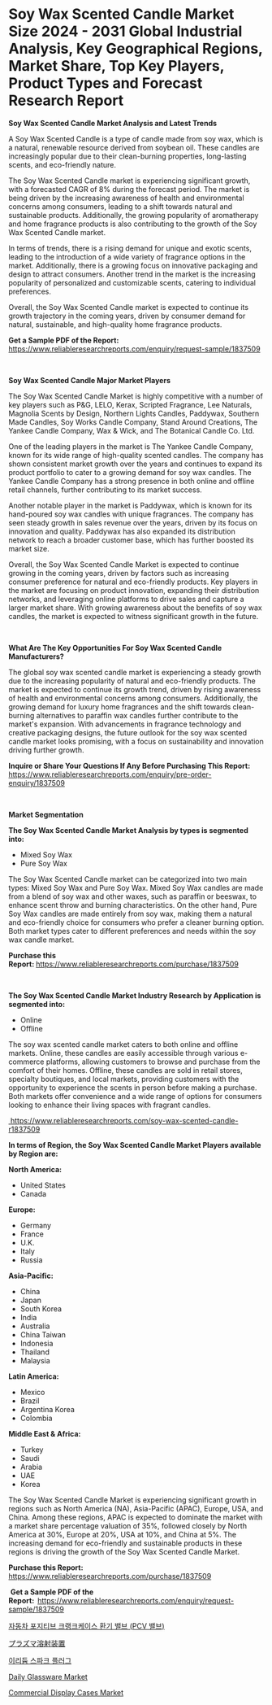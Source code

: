 <p><h1>Soy Wax Scented Candle Market Size 2024 - 2031 Global Industrial Analysis, Key Geographical Regions, Market Share, Top Key Players, Product Types and Forecast Research Report</h1></p><p><strong>Soy Wax Scented Candle Market Analysis and Latest Trends</strong></p>
<p><p>A Soy Wax Scented Candle is a type of candle made from soy wax, which is a natural, renewable resource derived from soybean oil. These candles are increasingly popular due to their clean-burning properties, long-lasting scents, and eco-friendly nature.</p><p>The Soy Wax Scented Candle market is experiencing significant growth, with a forecasted CAGR of 8% during the forecast period. The market is being driven by the increasing awareness of health and environmental concerns among consumers, leading to a shift towards natural and sustainable products. Additionally, the growing popularity of aromatherapy and home fragrance products is also contributing to the growth of the Soy Wax Scented Candle market.</p><p>In terms of trends, there is a rising demand for unique and exotic scents, leading to the introduction of a wide variety of fragrance options in the market. Additionally, there is a growing focus on innovative packaging and design to attract consumers. Another trend in the market is the increasing popularity of personalized and customizable scents, catering to individual preferences.</p><p>Overall, the Soy Wax Scented Candle market is expected to continue its growth trajectory in the coming years, driven by consumer demand for natural, sustainable, and high-quality home fragrance products.</p></p>
<p><strong>Get a Sample PDF of the Report:&nbsp;</strong> <a href="https://www.reliableresearchreports.com/enquiry/request-sample/1837509">https://www.reliableresearchreports.com/enquiry/request-sample/1837509</a></p>
<p>&nbsp;</p>
<p><strong>Soy Wax Scented Candle Major Market Players</strong></p>
<p><p>The Soy Wax Scented Candle Market is highly competitive with a number of key players such as P&G, LELO, Kerax, Scripted Fragrance, Lee Naturals, Magnolia Scents by Design, Northern Lights Candles, Paddywax, Southern Made Candles, Soy Works Candle Company, Stand Around Creations, The Yankee Candle Company, Wax & Wick, and The Botanical Candle Co. Ltd.</p><p>One of the leading players in the market is The Yankee Candle Company, known for its wide range of high-quality scented candles. The company has shown consistent market growth over the years and continues to expand its product portfolio to cater to a growing demand for soy wax candles. The Yankee Candle Company has a strong presence in both online and offline retail channels, further contributing to its market success.</p><p>Another notable player in the market is Paddywax, which is known for its hand-poured soy wax candles with unique fragrances. The company has seen steady growth in sales revenue over the years, driven by its focus on innovation and quality. Paddywax has also expanded its distribution network to reach a broader customer base, which has further boosted its market size.</p><p>Overall, the Soy Wax Scented Candle Market is expected to continue growing in the coming years, driven by factors such as increasing consumer preference for natural and eco-friendly products. Key players in the market are focusing on product innovation, expanding their distribution networks, and leveraging online platforms to drive sales and capture a larger market share. With growing awareness about the benefits of soy wax candles, the market is expected to witness significant growth in the future.</p></p>
<p>&nbsp;</p>
<p><strong>What Are The Key Opportunities For Soy Wax Scented Candle Manufacturers?</strong></p>
<p><p>The global soy wax scented candle market is experiencing a steady growth due to the increasing popularity of natural and eco-friendly products. The market is expected to continue its growth trend, driven by rising awareness of health and environmental concerns among consumers. Additionally, the growing demand for luxury home fragrances and the shift towards clean-burning alternatives to paraffin wax candles further contribute to the market's expansion. With advancements in fragrance technology and creative packaging designs, the future outlook for the soy wax scented candle market looks promising, with a focus on sustainability and innovation driving further growth.</p></p>
<p><strong>Inquire or Share Your Questions If Any Before Purchasing This Report:</strong> <a href="https://www.reliableresearchreports.com/enquiry/pre-order-enquiry/1837509">https://www.reliableresearchreports.com/enquiry/pre-order-enquiry/1837509</a></p>
<p>&nbsp;</p>
<p><strong>Market Segmentation</strong></p>
<p><strong>The Soy Wax Scented Candle Market Analysis by types is segmented into:</strong></p>
<p><ul><li>Mixed Soy Wax</li><li>Pure Soy Wax</li></ul></p>
<p><p>The Soy Wax Scented Candle market can be categorized into two main types: Mixed Soy Wax and Pure Soy Wax. Mixed Soy Wax candles are made from a blend of soy wax and other waxes, such as paraffin or beeswax, to enhance scent throw and burning characteristics. On the other hand, Pure Soy Wax candles are made entirely from soy wax, making them a natural and eco-friendly choice for consumers who prefer a cleaner burning option. Both market types cater to different preferences and needs within the soy wax candle market.</p></p>
<p><strong>Purchase this Report:&nbsp;</strong><a href="https://www.reliableresearchreports.com/purchase/1837509">https://www.reliableresearchreports.com/purchase/1837509</a></p>
<p>&nbsp;</p>
<p><strong>The Soy Wax Scented Candle Market Industry Research by Application is segmented into:</strong></p>
<p><ul><li>Online</li><li>Offline</li></ul></p>
<p><p>The soy wax scented candle market caters to both online and offline markets. Online, these candles are easily accessible through various e-commerce platforms, allowing customers to browse and purchase from the comfort of their homes. Offline, these candles are sold in retail stores, specialty boutiques, and local markets, providing customers with the opportunity to experience the scents in person before making a purchase. Both markets offer convenience and a wide range of options for consumers looking to enhance their living spaces with fragrant candles.</p></p>
<p><a href="https://www.reliableresearchreports.com/soy-wax-scented-candle-r1837509">&nbsp;https://www.reliableresearchreports.com/soy-wax-scented-candle-r1837509</a></p>
<p><strong>In terms of Region, the Soy Wax Scented Candle Market Players available by Region are:</strong></p>
<p>
    <p> <strong> North America: </strong>
        <ul>
            <li>United States</li>
            <li>Canada</li>
        </ul>
        </p> 
    <p> <strong> Europe: </strong>
        <ul>
            <li>Germany</li>
            <li>France</li>
            <li>U.K.</li>
            <li>Italy</li>
            <li>Russia</li>
        </ul>
        </p> 
    <p> <strong> Asia-Pacific: </strong>
        <ul>
            <li>China</li>
            <li>Japan</li>
            <li>South Korea</li>
            <li>India</li>
            <li>Australia</li>
            <li>China Taiwan</li>
            <li>Indonesia</li>
            <li>Thailand</li>
            <li>Malaysia</li>
        </ul>
        </p> 
    <p> <strong> Latin America: </strong>
        <ul>
            <li>Mexico</li>
            <li>Brazil</li>
            <li>Argentina Korea</li>
            <li>Colombia</li>
        </ul>
        </p> 
    <p> <strong> Middle East & Africa: </strong>
        <ul>
            <li>Turkey</li>
            <li>Saudi</li>
            <li>Arabia</li>
            <li>UAE</li>
            <li>Korea</li>
        </ul>
    </p>
    </p>
<p><p>The Soy Wax Scented Candle Market is experiencing significant growth in regions such as North America (NA), Asia-Pacific (APAC), Europe, USA, and China. Among these regions, APAC is expected to dominate the market with a market share percentage valuation of 35%, followed closely by North America at 30%, Europe at 20%, USA at 10%, and China at 5%. The increasing demand for eco-friendly and sustainable products in these regions is driving the growth of the Soy Wax Scented Candle Market.</p></p>
<p><strong>Purchase this Report: </strong><a href="https://www.reliableresearchreports.com/purchase/1837509">https://www.reliableresearchreports.com/purchase/1837509</a></p>
<p>&nbsp;<strong>Get a Sample PDF of the Report:&nbsp;&nbsp;</strong><a href="https://www.reliableresearchreports.com/enquiry/request-sample/1837509">https://www.reliableresearchreports.com/enquiry/request-sample/1837509</a></p>
<p><strong></strong></p>
<p><p><a href="https://github.com/xvz497517413/Market-Research-Report-List-2/blob/main/3155045151606.md">자동차 포지티브 크랭크케이스 환기 밸브 (PCV 밸브)</a></p><p><a href="https://github.com/DeonBoer2023/Market-Research-Report-List-1/blob/main/8870045143859.md">プラズマ溶射装置</a></p><p><a href="https://github.com/vskv4779xr1/Market-Research-Report-List-2/blob/main/1293978151607.md">이리듐 스파크 플러그</a></p><p><a href="https://github.com/peachesmcdowel1/Market-Research-Report-List-3/blob/main/daily-glassware-market.md">Daily Glassware Market</a></p><p><a href="https://github.com/redneck06/Market-Research-Report-List-4/blob/main/commercial-display-cases-market.md">Commercial Display Cases Market</a></p></p>